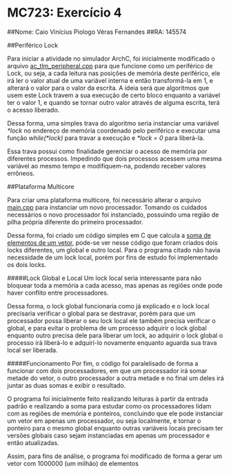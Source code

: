 # MC723: Exercício 4
##Nome: Caio Vinícius Piologo Véras Fernandes
##RA: 145574

##Periférico Lock

Para iniciar a atividade no simulador ArchC, foi inicialmente modificado o arquivo [ac_tlm_peripheral.cpp](mips-tlm/ac_tlm_peripheral.cpp) para que funcione como um periférico de Lock, ou seja, a cada leitura nas posições de memória deste periférico, ele irá ler o valor atual de uma variável interna e então transformá-la em 1, e alterará o valor para o valor da escrita. A ideia será que algoritmos que usem este Lock travem a sua execução de certo bloco enquanto a variável ter o valor 1, e quando se tornar outro valor através de alguma escrita, terá o acesso liberado.

Dessa forma, uma simples trava do algoritmo seria instanciar uma variável _*lock_ no endereço de memória coordenado pelo periférico e executar uma função _while(*lock)_ para travar a execução e _*lock = 0_ para liberá-la.

Essa trava possui como finalidade gerenciar o acesso de memória por diferentes processos. Impedindo que dois processos acessem uma mesma variável ao mesmo tempo e modifiquem-na, podendo receber valores errôneos.

##Plataforma Multicore

Para criar uma plataforma multicore, foi necessário alterar o arquivo [main.cpp](mips-tlm/main.cpp) para instanciar um novo processador. Tomando os cuidados necessários o novo processador foi instanciado, possuindo uma região de pilha própria diferente do primeiro processador.

Dessa forma, foi criado um código simples em C que calcula a [soma de elementos de um vetor](mips-tlm/sumVector.c), pode-se ver nesse código que foram criados dois locks diferentes, um global e outro local. Para o programa citado não havia necessidade de um lock local, porém por fins de estudo foi implementado os dois locks.

#####Lock Global e Local
Um lock local seria interessante para não bloquear toda a memória a cada acesso, mas apenas as regiões onde pode haver conflito entre processadores.

Dessa forma, o lock global funcionaria como já explicado e o lock local precisaria verificar o global para se destravar, porém para que um processador possa liberar o seu lock local ele também precisa verificar o global, e para evitar o problema de um processo adquirir o lock global enquanto outro precisa dele para liberar um lock, ao adquirir o lock global o processo irá liberá-lo e adquirí-lo novamente enquanto aguarda sua trava local ser liberada.

#####Funcionamento
Por fim, o código foi paralelisado de forma a funcionar com dois processadores, em que um processador irá somar metade do vetor, o outro processador a outra metade e no final um deles irá juntar as duas somas e exibir o resultado.

O programa foi inicialmente feito realizando leituras à partir da entrada padrão e realizando a soma para estudar como os processadores lidam com as regiões de memória e ponteiros, concluindo que ele pode instanciar um vetor em apenas um processador, ou seja localmente, e tornar o ponteiro para o mesmo global enquanto outras variáveis locais precisam ter versões globais caso sejam instanciadas em apenas um processador e então atualizadas.

Assim, para fins de análise, o programa foi modificado de forma a gerar um vetor com 1000000 (um milhão) de elementos 





